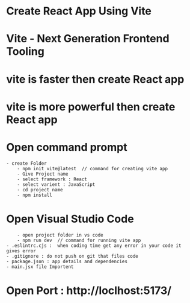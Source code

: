 # Create React App Using Vite
# Vite - Next Generation Frontend Tooling
# vite is faster then create React app
# vite is more powerful then create React app

# Open command prompt
    - create Folder 
        - npm init vite@latest  // command for creating vite app
        - Give Project name
        - select framework : React
        - select varient : JavaScript
        - cd project name
        - npm install
# Open Visual Studio Code
        - open project folder in vs code
        - npm run dev  // command for running vite app
    - .eslintrc.cjs :  when coding time get any error in your code it gives error   
    - .gitignore : do not push on git that files code
    - package.json : app details and dependencies
    - main.jsx file Importent
# Open Port : http://loclhost:5173/
    
